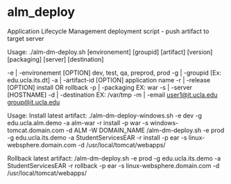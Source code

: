 # alm_deploy
Application Lifecycle Management deployment script - push artifact to target server

Usage: ./alm-dm-deploy.sh [environement] [groupid] [artifact] [version] [packaging] [server] [destination]

-e | -environement [OPTION] dev, test, qa, preprod, prod
-g | -groupid [Ex: edu.ucla.its.dt]
-a | -artifact-id [OPTION] application name
-r | -release [OPTION] install OR rollback
-p | -packaging EX: war
-s | -server [HOSTNAME]
-d | -destination EX: /var/tmp
-m | -email user1@it.ucla.edu group@it.ucla.edu

Usage:
Install latest artifact:
./alm-dm-deploy-windows.sh -e dev -g edu.ucla.alm.demo -a alm-war -r install -p war -s windows-tomcat.domain.com -d ALM -W DOMAIN_NAME
/alm-dm-deploy.sh -e prod -g edu.ucla.its.demo -a StudentServicesEAR -r install -p ear -s linux-websphere.domain.com -d /usr/local/tomcat/webapps/

Rollback latest artifact:
/alm-dm-deploy.sh -e prod -g edu.ucla.its.demo -a StudentServicesEAR -r rollback -p ear -s linux-websphere.domain.com -d /usr/local/tomcat/webapps/
